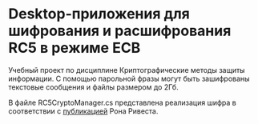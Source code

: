 # Desktop-приложения для шифрования и расшифрования RC5 в режиме ECB
Учебный проект по дисциплине Криптографические методы защиты информации. 
С помощью парольной фразы могут быть зашифрованы текстовые сообщения и файлы размером до 2Гб.

В файле RC5CryptoManager.cs представлена реализация шифра в соответствии с [публикацией](https://people.csail.mit.edu/rivest/pubs/Riv94.pdf) Рона Ривеста.
